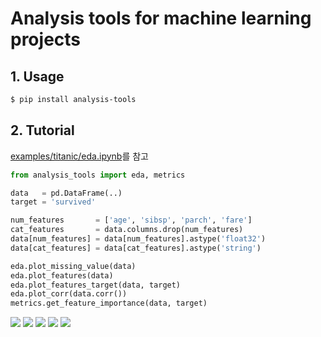 # Analysis tools for machine learning projects

## 1. Usage
```bash
$ pip install analysis-tools
```

## 2. Tutorial
[examples/titanic/eda.ipynb](https://github.com/djy-git/analysis-tools/blob/main/examples/titanic/eda.ipynb)를 참고

```python
from analysis_tools import eda, metrics

data   = pd.DataFrame(..)
target = 'survived'

num_features       = ['age', 'sibsp', 'parch', 'fare']
cat_features       = data.columns.drop(num_features)
data[num_features] = data[num_features].astype('float32')
data[cat_features] = data[cat_features].astype('string')

eda.plot_missing_value(data)
eda.plot_features(data)
eda.plot_features_target(data, target)
eda.plot_corr(data.corr())
metrics.get_feature_importance(data, target)
```

![](https://github.com/djy-git/analysis-tools/blob/main/examples/titanic/visualization/Missing%20value_1.png?raw=true)
![](https://github.com/djy-git/analysis-tools/blob/main/examples/titanic/visualization/Features_1.png?raw=true)
![](https://github.com/djy-git/analysis-tools/blob/main/examples/titanic/visualization/Features%20vs%20Target_1.png?raw=true)
![](https://github.com/djy-git/analysis-tools/blob/main/examples/titanic/visualization/Correlation%20matrix_1.png?raw=true)
![](https://github.com/djy-git/analysis-tools/blob/main/examples/titanic/visualization/Feature%20importance_1.png?raw=true)
